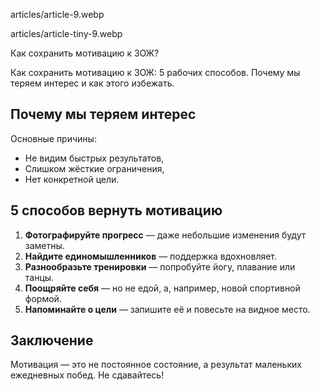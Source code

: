 articles/article-9.webp  

articles/article-tiny-9.webp  

Как сохранить мотивацию к ЗОЖ?

Как сохранить мотивацию к ЗОЖ: 5 рабочих способов. Почему мы теряем интерес и как этого избежать.

## Почему мы теряем интерес  

Основные причины:  
- Не видим быстрых результатов,  
- Слишком жёсткие ограничения,  
- Нет конкретной цели.  

## 5 способов вернуть мотивацию  

1. **Фотографируйте прогресс** — даже небольшие изменения будут заметны.  
2. **Найдите единомышленников** — поддержка вдохновляет.  
3. **Разнообразьте тренировки** — попробуйте йогу, плавание или танцы.  
4. **Поощряйте себя** — но не едой, а, например, новой спортивной формой.  
5. **Напоминайте о цели** — запишите её и повесьте на видное место.  

## Заключение  

Мотивация — это не постоянное состояние, а результат маленьких ежедневных побед. Не сдавайтесь!  
